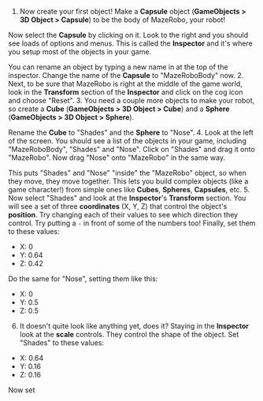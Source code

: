 1. Now create your first object! Make a **Capsule** object (**GameObjects > 3D Object > Capsule**) to be the body of MazeRobo, your robot!
  
  Now select the **Capsule** by clicking on it. Look to the right and you should see loads of options and menus. This is called the **Inspector** and it's where you setup most of the objects in your game.
  
  You can rename an object by typing a new name in at the top of the inspector. Change the name of the **Capsule** to "MazeRoboBody" now.
2. Next, to be sure that MazeRobo is right at the middle of the game world, look in the **Transform** section of the **Inspector** and click on the cog icon and choose "Reset".
3. You need a couple more objects to make your robot, so create a **Cube** (**GameObjects > 3D Object > Cube**) and a **Sphere** (**GameObjects > 3D Object > Sphere**).

  Rename the **Cube** to "Shades" and the **Sphere** to "Nose".
4. Look at the left of the screen. You should see a list of the objects in your game, including "MazeRoboBody", "Shades" and "Nose". Click on "Shades" and drag it onto "MazeRobo". Now drag "Nose" onto "MazeRobo" in the same way. 
  
  This puts "Shades" and "Nose" "inside" the "MazeRobo" object, so when they move, they move together. This lets you build complex objects (like a game character!) from simple ones like **Cubes**, **Spheres**, **Capsules**, etc.
5. Now select "Shades" and look at the **Inspector**'s **Transform** section. You will see a set of three **coordinates**  (X, Y, Z) that control the object's **position**. Try changing each of their values to see which direction they control. Try putting a `-` in front of some of the numbers too! Finally, set them to these values:

  * X: 0
  * Y: 0.64
  * Z: 0.42
  
  Do the same for "Nose", setting them like this:
  
  * X: 0
  * Y: 0.5
  * Z: 0.5
  
6. It doesn't quite look like anything yet, does it? Staying in the **Inspector** look at the **scale** controls. They control the shape of the object. Set "Shades" to these values:

  * X: 0.64
  * Y: 0.16
  * Z: 0.16
  
  Now set 